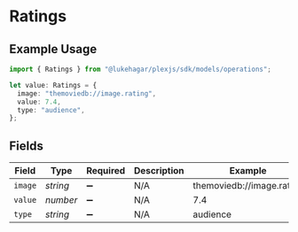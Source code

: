 # Ratings

## Example Usage

```typescript
import { Ratings } from "@lukehagar/plexjs/sdk/models/operations";

let value: Ratings = {
  image: "themoviedb://image.rating",
  value: 7.4,
  type: "audience",
};
```

## Fields

| Field                     | Type                      | Required                  | Description               | Example                   |
| ------------------------- | ------------------------- | ------------------------- | ------------------------- | ------------------------- |
| `image`                   | *string*                  | :heavy_minus_sign:        | N/A                       | themoviedb://image.rating |
| `value`                   | *number*                  | :heavy_minus_sign:        | N/A                       | 7.4                       |
| `type`                    | *string*                  | :heavy_minus_sign:        | N/A                       | audience                  |